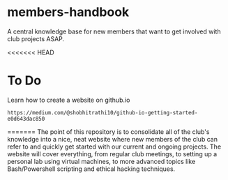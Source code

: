 # members-handbook
A central knowledge base for new members that want to get involved with club projects ASAP.

<<<<<<< HEAD
# To Do

Learn how to create a website on github.io
```
https://medium.com/@shobhitrathi10/github-io-getting-started-e0d643dac850
```
=======
The point of this repository is to consolidate all of the club's knowledge into a nice, neat website where new members of the club can refer to and quickly get started with our current and ongoing projects. The website will cover everything, from regular club meetings, to setting up a personal lab using virtual machines, to more advanced topics like Bash/Powershell scripting and ethical hacking techniques.
